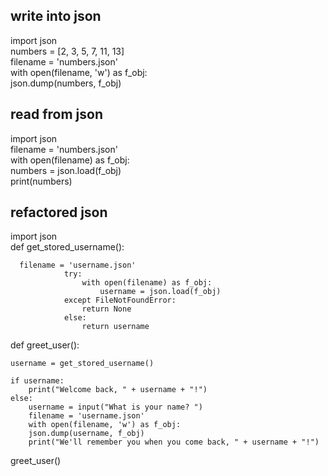 ## write into json
import json  
numbers = [2, 3, 5, 7, 11, 13]  
filename = 'numbers.json'  
with open(filename, 'w') as f_obj:  
    json.dump(numbers, f_obj)    

## read from json 
import json  
    filename = 'numbers.json'  
    with open(filename) as f_obj:  
     numbers = json.load(f_obj)  
    print(numbers)
    
## refactored json

import json  
def get_stored_username():

      filename = 'username.json'
                try:
                    with open(filename) as f_obj:
                        username = json.load(f_obj)
                except FileNotFoundError:
                    return None
                else:
                    return username  


def greet_user():

    username = get_stored_username()

    if username:
        print("Welcome back, " + username + "!")
    else:
        username = input("What is your name? ")
        filename = 'username.json'
        with open(filename, 'w') as f_obj:
        json.dump(username, f_obj)
        print("We'll remember you when you come back, " + username + "!")

greet_user()    
    
    
    
    
    